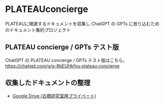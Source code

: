 # PLATEAUconcierge
PLATEAUに関連するドキュメントを収集し ChatGPT の GPTs に放り込むためのドキュメント集約プロジェクト


## PLATEAU concierge / GPTs テスト版
ChatGPT の PLATEAU concierge / GPTs テスト版はこちら。
https://chatgpt.com/g/g-8bEUHkfnu-plateau-concierge

## 収集したドキュメントの整理
 * [Google Drive (古橋研究室用プライベート)](https://drive.google.com/drive/u/0/folders/1sVGKHRs0UpzxWHDIGxhB4P4_5_2RYBDO)
